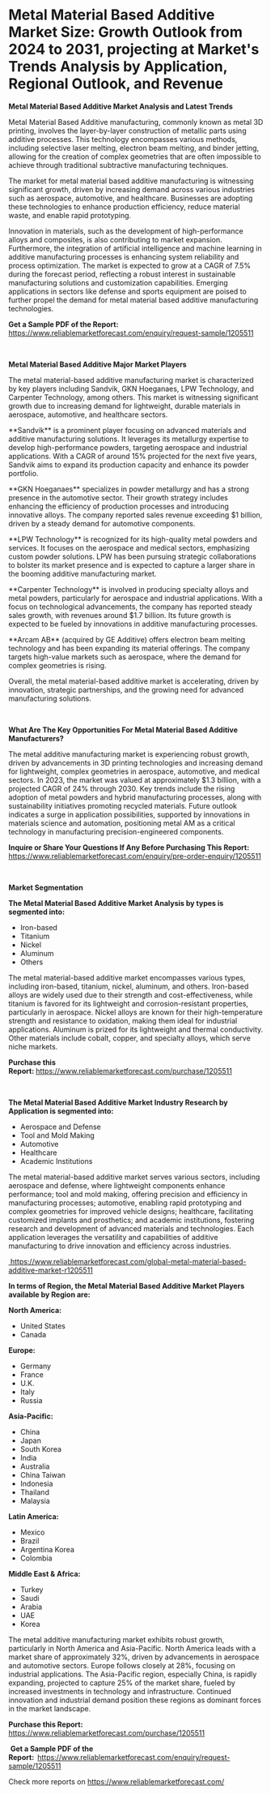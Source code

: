 <p><h1>Metal Material Based Additive Market Size: Growth Outlook from 2024 to 2031, projecting at Market's Trends Analysis by Application, Regional Outlook, and Revenue</h1></p><p><strong>Metal Material Based Additive Market Analysis and Latest Trends</strong></p>
<p><p>Metal Material Based Additive manufacturing, commonly known as metal 3D printing, involves the layer-by-layer construction of metallic parts using additive processes. This technology encompasses various methods, including selective laser melting, electron beam melting, and binder jetting, allowing for the creation of complex geometries that are often impossible to achieve through traditional subtractive manufacturing techniques. </p><p>The market for metal material based additive manufacturing is witnessing significant growth, driven by increasing demand across various industries such as aerospace, automotive, and healthcare. Businesses are adopting these technologies to enhance production efficiency, reduce material waste, and enable rapid prototyping. </p><p>Innovation in materials, such as the development of high-performance alloys and composites, is also contributing to market expansion. Furthermore, the integration of artificial intelligence and machine learning in additive manufacturing processes is enhancing system reliability and process optimization. The market is expected to grow at a CAGR of 7.5% during the forecast period, reflecting a robust interest in sustainable manufacturing solutions and customization capabilities. Emerging applications in sectors like defense and sports equipment are poised to further propel the demand for metal material based additive manufacturing technologies.</p></p>
<p><strong>Get a Sample PDF of the Report:&nbsp;</strong> <a href="https://www.reliablemarketforecast.com/enquiry/request-sample/1205511?utm_campaign=1110&utm_medium=2&utm_source=Github&utm_content=ia&utm_term=31122024&utm_id=metal-material-based-additive">https://www.reliablemarketforecast.com/enquiry/request-sample/1205511</a></p>
<p>&nbsp;</p>
<p><strong>Metal Material Based Additive Major Market Players</strong></p>
<p><p>The metal material-based additive manufacturing market is characterized by key players including Sandvik, GKN Hoeganaes, LPW Technology, and Carpenter Technology, among others. This market is witnessing significant growth due to increasing demand for lightweight, durable materials in aerospace, automotive, and healthcare sectors.</p><p>**Sandvik** is a prominent player focusing on advanced materials and additive manufacturing solutions. It leverages its metallurgy expertise to develop high-performance powders, targeting aerospace and industrial applications. With a CAGR of around 15% projected for the next five years, Sandvik aims to expand its production capacity and enhance its powder portfolio.</p><p>**GKN Hoeganaes** specializes in powder metallurgy and has a strong presence in the automotive sector. Their growth strategy includes enhancing the efficiency of production processes and introducing innovative alloys. The company reported sales revenue exceeding $1 billion, driven by a steady demand for automotive components.</p><p>**LPW Technology** is recognized for its high-quality metal powders and services. It focuses on the aerospace and medical sectors, emphasizing custom powder solutions. LPW has been pursuing strategic collaborations to bolster its market presence and is expected to capture a larger share in the booming additive manufacturing market.</p><p>**Carpenter Technology** is involved in producing specialty alloys and metal powders, particularly for aerospace and industrial applications. With a focus on technological advancements, the company has reported steady sales growth, with revenues around $1.7 billion. Its future growth is expected to be fueled by innovations in additive manufacturing processes.</p><p>**Arcam AB** (acquired by GE Additive) offers electron beam melting technology and has been expanding its material offerings. The company targets high-value markets such as aerospace, where the demand for complex geometries is rising.</p><p>Overall, the metal material-based additive market is accelerating, driven by innovation, strategic partnerships, and the growing need for advanced manufacturing solutions.</p></p>
<p>&nbsp;</p>
<p><strong>What Are The Key Opportunities For Metal Material Based Additive Manufacturers?</strong></p>
<p><p>The metal additive manufacturing market is experiencing robust growth, driven by advancements in 3D printing technologies and increasing demand for lightweight, complex geometries in aerospace, automotive, and medical sectors. In 2023, the market was valued at approximately $1.3 billion, with a projected CAGR of 24% through 2030. Key trends include the rising adoption of metal powders and hybrid manufacturing processes, along with sustainability initiatives promoting recycled materials. Future outlook indicates a surge in application possibilities, supported by innovations in materials science and automation, positioning metal AM as a critical technology in manufacturing precision-engineered components.</p></p>
<p><strong>Inquire or Share Your Questions If Any Before Purchasing This Report:</strong> <a href="https://www.reliablemarketforecast.com/enquiry/pre-order-enquiry/1205511?utm_campaign=1110&utm_medium=2&utm_source=Github&utm_content=ia&utm_term=31122024&utm_id=metal-material-based-additive">https://www.reliablemarketforecast.com/enquiry/pre-order-enquiry/1205511</a></p>
<p>&nbsp;</p>
<p><strong>Market Segmentation</strong></p>
<p><strong>The Metal Material Based Additive Market Analysis by types is segmented into:</strong></p>
<p><ul><li>Iron-based</li><li>Titanium</li><li>Nickel</li><li>Aluminum</li><li>Others</li></ul></p>
<p><p>The metal material-based additive market encompasses various types, including iron-based, titanium, nickel, aluminum, and others. Iron-based alloys are widely used due to their strength and cost-effectiveness, while titanium is favored for its lightweight and corrosion-resistant properties, particularly in aerospace. Nickel alloys are known for their high-temperature strength and resistance to oxidation, making them ideal for industrial applications. Aluminum is prized for its lightweight and thermal conductivity. Other materials include cobalt, copper, and specialty alloys, which serve niche markets.</p></p>
<p><strong>Purchase this Report:&nbsp;</strong><a href="https://www.reliablemarketforecast.com/purchase/1205511?utm_campaign=1110&utm_medium=2&utm_source=Github&utm_content=ia&utm_term=31122024&utm_id=metal-material-based-additive">https://www.reliablemarketforecast.com/purchase/1205511</a></p>
<p>&nbsp;</p>
<p><strong>The Metal Material Based Additive Market Industry Research by Application is segmented into:</strong></p>
<p><ul><li>Aerospace and Defense</li><li>Tool and Mold Making</li><li>Automotive</li><li>Healthcare</li><li>Academic Institutions</li></ul></p>
<p><p>The metal material-based additive market serves various sectors, including aerospace and defense, where lightweight components enhance performance; tool and mold making, offering precision and efficiency in manufacturing processes; automotive, enabling rapid prototyping and complex geometries for improved vehicle designs; healthcare, facilitating customized implants and prosthetics; and academic institutions, fostering research and development of advanced materials and technologies. Each application leverages the versatility and capabilities of additive manufacturing to drive innovation and efficiency across industries.</p></p>
<p><a href="https://www.reliablemarketforecast.com/global-metal-material-based-additive-market-r1205511?utm_campaign=1110&utm_medium=2&utm_source=Github&utm_content=ia&utm_term=31122024&utm_id=metal-material-based-additive">&nbsp;https://www.reliablemarketforecast.com/global-metal-material-based-additive-market-r1205511</a></p>
<p><strong>In terms of Region, the Metal Material Based Additive Market Players available by Region are:</strong></p>
<p>
    <p> <strong> North America: </strong>
        <ul>
            <li>United States</li>
            <li>Canada</li>
        </ul>
        </p> 
    <p> <strong> Europe: </strong>
        <ul>
            <li>Germany</li>
            <li>France</li>
            <li>U.K.</li>
            <li>Italy</li>
            <li>Russia</li>
        </ul>
        </p> 
    <p> <strong> Asia-Pacific: </strong>
        <ul>
            <li>China</li>
            <li>Japan</li>
            <li>South Korea</li>
            <li>India</li>
            <li>Australia</li>
            <li>China Taiwan</li>
            <li>Indonesia</li>
            <li>Thailand</li>
            <li>Malaysia</li>
        </ul>
        </p> 
    <p> <strong> Latin America: </strong>
        <ul>
            <li>Mexico</li>
            <li>Brazil</li>
            <li>Argentina Korea</li>
            <li>Colombia</li>
        </ul>
        </p> 
    <p> <strong> Middle East & Africa: </strong>
        <ul>
            <li>Turkey</li>
            <li>Saudi</li>
            <li>Arabia</li>
            <li>UAE</li>
            <li>Korea</li>
        </ul>
    </p>
    </p>
<p><p>The metal additive manufacturing market exhibits robust growth, particularly in North America and Asia-Pacific. North America leads with a market share of approximately 32%, driven by advancements in aerospace and automotive sectors. Europe follows closely at 28%, focusing on industrial applications. The Asia-Pacific region, especially China, is rapidly expanding, projected to capture 25% of the market share, fueled by increased investments in technology and infrastructure. Continued innovation and industrial demand position these regions as dominant forces in the market landscape.</p></p>
<p><strong>Purchase this Report: </strong><a href="https://www.reliablemarketforecast.com/purchase/1205511?utm_campaign=1110&utm_medium=2&utm_source=Github&utm_content=ia&utm_term=31122024&utm_id=metal-material-based-additive">https://www.reliablemarketforecast.com/purchase/1205511</a></p>
<p>&nbsp;<strong>Get a Sample PDF of the Report:&nbsp;&nbsp;</strong><a href="https://www.reliablemarketforecast.com/enquiry/request-sample/1205511?utm_campaign=1110&utm_medium=2&utm_source=Github&utm_content=ia&utm_term=31122024&utm_id=metal-material-based-additive">https://www.reliablemarketforecast.com/enquiry/request-sample/1205511</a></p>
<p><strong></strong></p>
<p>Check more reports on <a href="https://www.reliablemarketforecast.com/?utm_campaign=1110&utm_medium=2&utm_source=Github&utm_content=ia&utm_term=31122024&utm_id=metal-material-based-additive">https://www.reliablemarketforecast.com/</a></p>